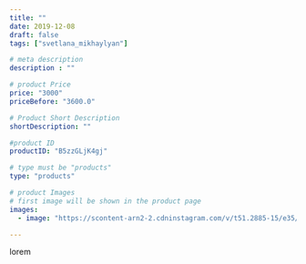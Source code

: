 ```yaml
---
title: ""
date: 2019-12-08
draft: false
tags: ["svetlana_mikhaylyan"]

# meta description
description : ""

# product Price
price: "3000"
priceBefore: "3600.0"

# Product Short Description
shortDescription: ""

#product ID
productID: "B5zzGLjK4gj"

# type must be "products"
type: "products"

# product Images
# first image will be shown in the product page
images:
  - image: "https://scontent-arn2-2.cdninstagram.com/v/t51.2885-15/e35/75225398_118513536017688_243526825771883306_n.jpg?se=7&tp=1&_nc_ht=scontent-arn2-2.cdninstagram.com&_nc_cat=100&_nc_ohc=XE-yhlQJV-4AX97jQ_0&ccb=7-4&oh=34802134d06f32e0c617f53560e7b875&oe=6081BBAD&_nc_sid=86f79a&ig_cache_key=MjE5NDMyMjE2ODU0OTcwNTc2Mw%3D%3D.2-ccb7-4"

---
```

lorem
